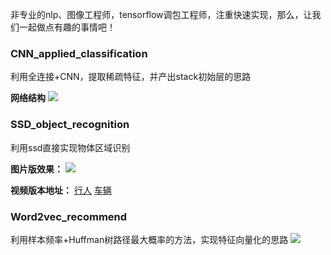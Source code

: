 非专业的nlp、图像工程师，tensorflow调包工程师，注重快速实现，那么，让我们一起做点有趣的事情吧！

### CNN_applied_classification
利用全连接+CNN，提取稀疏特征，并产出stack初始层的思路

**网络结构**
![](http://upload-images.jianshu.io/upload_images/1129359-57cb2c9e880b440b.jpeg?imageMogr2/auto-orient/strip%7CimageView2/2/w/1240)

### SSD_object_recognition
利用ssd直接实现物体区域识别

**图片版效果：**
![](http://upload-images.jianshu.io/upload_images/1129359-6d4fd382feeb6239.png?imageMogr2/auto-orient/strip%7CimageView2/2/w/1240)

**视频版本地址：**
[行人](https://v.qq.com/x/page/b0548k7ffel.html)
[车辆](https://v.qq.com/x/page/a0567wd27jz.html)

### Word2vec_recommend
利用样本频率+Huffman树路径最大概率的方法，实现特征向量化的思路
![](http://upload-images.jianshu.io/upload_images/1129359-612db0b5dc8c9041.png?imageMogr2/auto-orient/strip%7CimageView2/2/w/1240)
